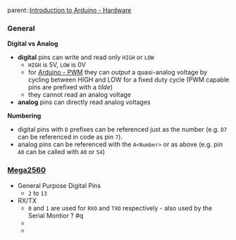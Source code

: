 parent::[Introduction to Arduino - Hardware](Introduction%20to%20Arduino%20-%20Hardware.md)

### General
**Digital vs Analog**
- **digital** pins can write and read only `HIGH` or `LOW`
	- `HIGH` is 5V, `LOW` is 0V
	- for [Arduino - PWM](Arduino%20-%20PWM.md) they can _output_ a quasi-analog voltage by cycling between HIGH and LOW for a fixed duty cycle (PWM capable pins are prefixed with a _tilde_)
	- they cannot read an analog voltage
- **analog** pins can directly read analog voltages

**Numbering**
- digital pins with `D` prefixes can be referenced just as the number (e.g. `D7` can be referenced in code as pin `7`).
- analog pins can be referenced with the `A<Number>` or as above (e.g. pin `A0` can be called with `A0` or `54`)


### [Mega2560](Mega2560.md)
- General Purpose Digital Pins
	- `2` to `13`
- RX/TX
	- `0` and `1` are used for `RXO` and `TXO` respectively - also used by the Serial Montior ? #q 
	- 
	- 

